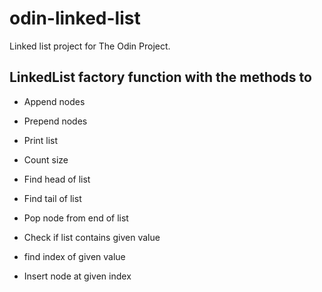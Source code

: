 # odin-linked-list

Linked list project for The Odin Project.

## LinkedList factory function with the methods to

- Append nodes

- Prepend nodes

- Print list

- Count size

- Find head of list

- Find tail of list

- Pop node from end of list

- Check if list contains given value

- find index of given value

- Insert node at given index
